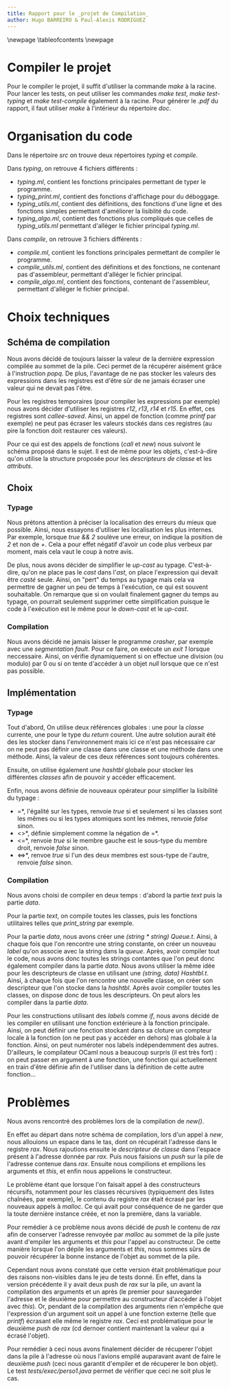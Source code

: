 ```yaml
---
title: Rapport pour le _projet de Compilation_
author: Hugo BARREIRO & Paul-Alexis RODRIGUEZ
---
```


\newpage
\tableofcontents
\newpage

# Compiler le projet

Pour le compiler le projet, il suffit d'utiliser la commande _make_ à la racine. Pour lancer les tests, on peut utiliser les commandes _make test_, _make test-typing_ et _make test-compile_ également à la racine. Pour générer le _.pdf_ du rapport, il faut utiliser _make_ à l'intérieur du répertoire _doc_.

# Organisation du code

Dans le répertoire _src_ on trouve deux répertoires _typing_ et _compile_.

Dans _typing_, on retrouve 4 fichiers différents :

- _typing.ml_, contient les fonctions principales permettant de typer le programme.
- _typing_print.ml_, contient des fonctions d'affichage pour du déboggage.
- _typing_utils.ml_, contient des définitions, des fonctions d'une ligne et des fonctions simples permettant d'améliorer la lisiblité du code.
- _typing_algo.ml_, contient des fonctions plus compliqués que celles de _typing_utils.ml_ permettant d'alléger le fichier principal _typing.ml_.

Dans _compile_, on retrouve 3 fichiers différents :

- _compile.ml_, contient les fonctions principales permettant de compiler le programme.
- _compile_utils.ml_, contient des définitions et des fonctions, ne contenant pas d'assembleur, permettant d'alléger le fichier principal.
- _compile_algo.ml_, contient des fonctions, contenant de l'assembleur, permettant d'alléger le fichier principal.

# Choix techniques

## Schéma de compilation

Nous avons décidé de toujours laisser la valeur de la dernière expression compilée au sommet de la pile. Ceci permet de la récupérer aisément grâce à l'instruction _popq_. De plus, l'avantage de ne pas stocker les valeurs des expressions dans les registres est d'être sûr de ne jamais écraser une valeur qui ne devait pas l'être.

Pour les registres temporaires (pour compiler les expressions par exemple) nous avons décider d'utiliser les registres _r12_, _r13_, _r14_ et _r15_. En effet, ces registres sont _callee-saved_. Ainsi, un appel de fonction (comme _printf_ par exemple) ne peut pas écraser les valeurs stockés dans ces registres (au pire la fonction doit restaurer ces valeurs).

Pour ce qui est des appels de fonctions (_call_ et _new_) nous suivont le schéma proposé dans le sujet. Il est de même pour les objets, c'est-à-dire qu'on utilise la structure proposée pour les _descripteurs de classe_ et les _attributs_.

## Choix

### Typage

Nous prétons attention à préciser la localisation des erreurs du mieux que possible. Ainsi, nous essayons d'utiliser les localisation les plus internes. Par exemple, lorsque _true && 2_ soulève une erreur, on indique la position de _2_ et non de _+_. Cela a pour effet négatif d'avoir un code plus verbeux par moment, mais cela vaut le coup à notre avis.

De plus, nous avons décider de simplifier le _up-cast_ au typage. C'est-à-dire, qu'on ne place pas le _cast_ dans l'_ast_, on place l'expression qui devait être _casté_ seule. Ainsi, on "pert" du temps au typage mais cela va permettre de gagner un peu de temps à l'exécution, ce qui est souvent souhaitable. On remarque que si on voulait finalement gagner du temps au typage, on pourrait seulement supprimer cette simplification puisque le code à l'exécution est le même pour le _down-cast_ et le _up-cast_.

### Compilation

Nous avons décidé ne jamais laisser le programme _crasher_, par exemple avec une _segmentation fault_. Pour ce faire, on exécute un _exit 1_ lorsque neccessaire. Ainsi, on vérifie dynamiquement si on effectue une division (ou modulo) par 0 ou si on tente d'accéder à un objet _null_ lorsque que ce n'est pas possible.

## Implémentation

### Typage

Tout d'abord, On utilise deux références globales : une pour la _classe_ currente, une pour le type du _return_ courent. Une autre solution aurait été des les stocker dans l'environnement mais ici ce n'est pas nécessaire car on ne peut pas définir une classe dans une classe et une méthode dans une méthode. Ainsi, la valeur de ces deux références sont toujours cohérentes.

Ensuite, on utilise également une _hashtbl_ globale pour stocker les différentes _classes_ afin de pouvoir y accéder efficacement.

Enfin, nous avons définie de nouveaux opérateur pour simplifier la lisibilité du typage :

- =*, l'égalité sur les types, renvoie _true_ si et seulement si les classes sont les mêmes ou si les types atomiques sont les mêmes, renvoie _false_ sinon.
- <>\*, définie simplement comme la négation de =*.
- <=*, renvoie _true_ si le membre gauche est le sous-type du membre droit, renvoie _false_ sinon.
- <=>*, renvoe  _true_ si l'un des deux membres est sous-type de l'autre, renvoie _false_ sinon.

### Compilation

Nous avons choisi de compiler en deux temps : d'abord la partie _text_ puis la partie _data_.

Pour la partie _text_, on compile toutes les classes, puis les fonctions utilitaires telles que _print_string_ par exemple. 

Pour la partie _data_, nous avons créer une _(string * string) Queue.t_. Ainsi, à chaque fois que l'on rencontre une string constante, on créer un nouveau _label_ qu'on associe avec la string dans la _queue_. Après, avoir compiler tout le code, nous avons donc toutes les strings contantes que l'on peut donc également compiler dans la partie _data_. Nous avons utiliser la même idée pour les descripteurs de classe en utilisant une _(string, data) Hashtbl.t_. Ainsi, à chaque fois que l'on rencontre une nouvelle classe, on créer son descripteur que l'on stocke dans la _hashtbl_. Après avoir compiler toutes les classes, on dispose donc de tous les descripteurs. On peut alors les compiler dans la partie _data_.

Pour les constructions utilisant des _labels_ comme _if_, nous avons décidé de les compiler en utilisant une fonction extérieure à la fonction principale. Ainsi, on peut définir une fonction stockant dans sa cloture un compteur locale à la fonction (on ne peut pas y accéder en dehors) mas globale à la fonction. Ainsi, on peut numéroter nos labels indépendemment des autres. D'ailleurs, le compilateur OCaml nous a beaucoup surpris (il est très fort) : on peut passer en argument à une fonction, une fonction qui actuellement en train d'être définie afin de l'utiliser dans la définition de cette autre fonction...

# Problèmes

Nous avons rencontré des problèmes lors de la compilation de _new()_.

En effet au départ dans notre schéma de compilation, lors d'un appel à _new_, nous allouions un espace dans le tas, dont on récupérait l'adresse dans le registre _rax_. Nous rajoutions ensuite le _descripteur de classe_ dans l'espace présent à l'adresse donnée par _rax_. Puis nous faisions un _push_ sur la pile de l'adresse contenue dans _rax_. Ensuite nous compilions et empilions les arguments et _this_, et enfin nous appelions le constructeur.

Le problème étant que lorsque l'on faisait appel à des constructeurs récursifs, notamment pour les classes récursives (typiquement des listes chaînées, par exemple), le contenu du registre _rax_ était écrasé par les nouveaux appels à _malloc_. Ce qui avait pour conséquence de ne garder que la toute dernière instance créée, et non la première, dans la variable.

Pour remédier à ce problème nous avons décidé de _push_ le contenu de _rax_ afin de conserver l'adresse renvoyée par _malloc_ au sommet de la pile juste avant d'empiler les arguments et _this_ pour l'appel au constructeur. De cette manière lorsque l'on dépile les arguments et _this_, nous sommes sûrs de pouvoir récupérer la bonne instance de l'objet au sommet de la pile.

Cependant nous avons constaté que cette version était problématique pour des raisons non-visibles dans le jeu de tests donné. En effet, dans la version précédente il y avait deux push de _rax_ sur la pile, un avant la compilation des arguments et un après (le premier pour sauvegarder l'adresse et le deuxième pour permettre au constructeur d'accéder à l'objet avec _this_). Or, pendant de la compilation des arguments rien n'empêche que l'expression d'un argument soit un appel à une fonction externe (telle que _printf_) écrasant elle même le registre _rax_. Ceci est problématique pour le deuxième _push_ de _rax_ (cd dernoer contient maintenant la valeur qui a écrasé l'objet).

Pour remédier à ceci nous avons finalement décider de récuperer l'objet dans la pile à l'adresse où nous l'avions empilé auparavant avant de faire le deuxième _push_ (ceci nous garantit d'empiler et de récuperer le bon objet). Le test _tests/exec/perso1.java_ permet de vérifier que ceci ne soit plus le cas.